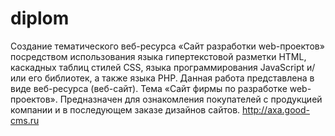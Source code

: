 # diplom
Создание тематического веб-ресурса «Сайт разработки web-проектов» посредством использования языка гипертекстовой разметки HTML, каскадных таблиц стилей CSS, языка программирования JavaScript и/или его библиотек, а также языка PHP. 
Данная работа представлена в виде веб-ресурса (веб-сайт). Тема «Сайт фирмы по разработке web-проектов». Предназначен для ознакомления покупателей с продукцией компании и в последующем заказе дизайнов сайтов. 
http://axa.good-cms.ru

